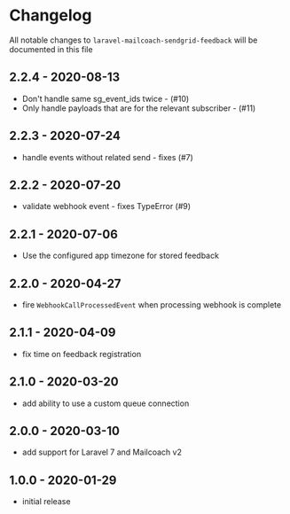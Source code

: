 # Changelog

All notable changes to `laravel-mailcoach-sendgrid-feedback` will be documented in this file

## 2.2.4 - 2020-08-13

- Don't handle same sg_event_ids twice - (#10)
- Only handle payloads that are for the relevant subscriber - (#11)

## 2.2.3 - 2020-07-24

- handle events without related send - fixes (#7)


## 2.2.2 - 2020-07-20

- validate webhook event - fixes TypeError (#9)

## 2.2.1 - 2020-07-06

- Use the configured app timezone for stored feedback

## 2.2.0 - 2020-04-27

- fire `WebhookCallProcessedEvent` when processing webhook is complete

## 2.1.1 - 2020-04-09

- fix time on feedback registration

## 2.1.0 - 2020-03-20

- add ability to use a custom queue connection

## 2.0.0 - 2020-03-10

- add support for Laravel 7 and Mailcoach v2

## 1.0.0 - 2020-01-29

- initial release

